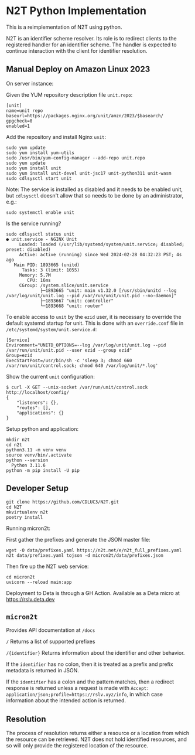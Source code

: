 # N2T Python Implementation

This is a reimplementation of N2T using python.

N2T is an identifier scheme resolver. Its role is to redirect clients to the 
registered handler for an identifier scheme. The handler is expected to 
continue interaction with the client for identifier resolution.


## Manual Deploy on Amazon Linux 2023

On server instance:

Given the YUM repository description file `unit.repo`:
```
[unit]
name=unit repo
baseurl=https://packages.nginx.org/unit/amzn/2023/$basearch/
gpgcheck=0
enabled=1
```

Add the repository and install Nginx `unit`: 
```
sudo yum update
sudo yum install yum-utils
sudo /usr/bin/yum-config-manager --add-repo unit.repo
sudo yum update
sudo yum install unit
sudo yum install unit-devel unit-jsc17 unit-python311 unit-wasm
sudo cdlsysctl start unit
```

Note: The service is installed as disabled and it needs to be enabled unit, but 
`cdlsysctl` doesn't allow that so needs to be done by an administrator, e.g.:
```
sudo systemctl enable unit
```

Is the service running?
```
sudo cdlsysctl status unit
● unit.service - NGINX Unit
     Loaded: loaded (/usr/lib/systemd/system/unit.service; disabled; preset: disabled)
     Active: active (running) since Wed 2024-02-28 04:32:23 PST; 4s ago
   Main PID: 1893665 (unitd)
      Tasks: 3 (limit: 1055)
     Memory: 5.7M
        CPU: 16ms
     CGroup: /system.slice/unit.service
             ├─1893665 "unit: main v1.32.0 [/usr/sbin/unitd --log /var/log/unit/unit.log --pid /var/run/unit/unit.pid --no-daemon]"
             ├─1893667 "unit: controller"
             └─1893668 "unit: router"
```

To enable access to `unit` by the `ezid` user, it is necessary to override the 
default systemd startup for unit. This is done with an `override.conf` file in
`/etc/systemd/system/unit.service.d`:
```
[Service]
Environment="UNITD_OPTIONS=--log /var/log/unit/unit.log --pid /var/run/unit/unit.pid --user ezid --group ezid"
Group=ezid
ExecStartPost=/usr/bin/sh -c 'sleep 3; chmod 660 /var/run/unit/control.sock; chmod 640 /var/log/unit/*.log'
```

Show the current `unit` configuration:
```
$ curl -X GET --unix-socket /var/run/unit/control.sock http://localhost/config/
{
	"listeners": {},
	"routes": [],
	"applications": {}
}
```




Setup python and application:

```
mkdir n2t
cd n2t
python3.11 -m venv venv
source venv/bin/.activate
python --version
  Python 3.11.6
python -m pip install -U pip
```



## Developer Setup

```
git clone https://github.com/CDLUC3/N2T.git
cd N2T
mkvirtualenv n2t
poetry install
```

Running micron2t:

First gather the prefixes and generate the JSON master file:
```
wget -O data/prefixes.yaml https://n2t.net/e/n2t_full_prefixes.yaml 
n2t data/prefixes.yaml tojson -d micron2t/data/prefixes.json
```

Then fire up the N2T web service:
```
cd micron2t
uvicorn --reload main:app
```

Deployment to Deta is through a GH Action. Available as a Deta micro at https://rslv.deta.dev

## `micron2t`

Provides API documentation at `/docs`

`/` Returns a list of supported prefixes

`/{identifier}` Returns information about the identifier and other behavior.

If the `identifier` has no colon, then it is treated as a prefix and prefix metadata is returned in JSON.

If the `identifier` has a colon and the pattern matches, then a redirect response is returned unless a request is made
with `Accept: application/json;profile=https://rslv.xyz/info`, in which case information about the intended action 
is returned.


[^1]: As of 2021-12-07


## Resolution

The process of resolution returns either a resource or a location from which the resource can be retrieved. N2T does not hold identified resources, and so will only provide the registered location of the resource.



